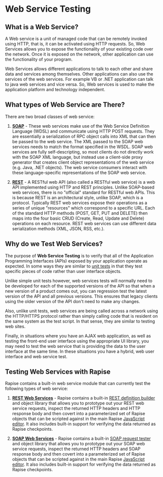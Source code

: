 # Web Service Testing

## What is a Web Service?

A Web service is a unit of managed code that can be remotely invoked
using HTTP, that is, it can be activated using HTTP requests. So, Web
Services allows you to expose the functionality of your existing code
over the network. Once it is exposed on the network, other application
can use the functionality of your program.

Web Services allows different applications to talk to each other and
share data and services among themselves. Other applications can also
use the services of the web services. For example VB or .NET application
can talk to java web services and vice versa. So, Web services is used
to make the application platform and technology independent.

## What types of Web Service are There?

There are two broad classes of web service:

1. [**SOAP**](soap_web_services.md) - These web services make use of the Web Service Definition Language (WDSL) and communicate using HTTP POST requests. They are essentially a serialization of RPC object calls into XML that can then be passed to the web service. The XML passed to the SOAP web services needs to match the format specified in the WSDL. SOAP web services are fully self-descripting, so most clients do not directly work with the SOAP XML language, but instead use a client-side proxy generator that creates client object representations of the web service (e.g. Java, .NET objects). The web service consumers interact with these language-specific representations of the SOAP web service.

2. [**REST**](rest_web_service.md) - A RESTful web API (also called a RESTful web service) is a web API implemented using HTTP and REST principles. Unlike SOAP-based web services, there is no "official" standard for RESTful web APIs. This is because REST is an architectural style, unlike SOAP, which is a protocol. Typically REST web services expose their operations as a series of unique "resources" which correspond to a specific URL. Each of the standard HTTP methods (POST, GET, PUT and DELETE) then maps into the four basic CRUD (Create, Read, Update and Delete) operations on each
resource. REST web services can use different data serialization methods (XML, JSON, RSS, etc.).

## Why do we Test Web Services?

The purpose of **Web Service Testing** is to verify that all of the Application Programming Interfaces (APIs) exposed by your application operate as expected. In some ways they are similar to [unit tests](unit_testing.md) in that they test specific pieces of code rather than user interface objects.

Unlike simple unit tests however, web services tests will normally need
to be developed for each of the supported versions of the API so that
when a new version of a product comes out, you can regression test the
latest version of the API and all previous versions. This ensures that
legacy clients using the older version of the API don't need to make any
changes.

Also, unlike unit tests, web services are being called across a network
using the HTTP/HTTPS protocol rather than simply calling code that is
resident on the same system as the test script. In that sense, they are
similar to testing web sites.

Finally, in situations where you have an AJAX web application, as well
as testing the front-end user interface using the appropriate UI
library, you may need to test the web service that is providing the data
to the user interface at the same time. In these situations you have a
hybrid, web user interface and web service test.

## Testing Web Services with Rapise

Rapise contains a built-in web service module that can currently test
the following types of web service:

1. [**REST Web Services**](rest_web_service.md) - Rapise contains a built-in [REST definition builder](rest_definition_editor.md) and object library that allows you to prototype out your REST web service requests, inspect the returned HTTP headers and HTTP response body and then covert into a parameterized set of Rapise objects that can be scripted against in the main Rapise [JavaScript editor](javascript_ide.md). It also includes built-in support for verifying the data returned as Rapise checkpoints.

2. [**SOAP Web Services**](soap_web_services.md) - Rapise contains a built-in [SOAP request tester](soap_definition_editor.md) and object library that allows you to prototype out your SOAP web service requests, inspect the returned HTTP headers and SOAP response body and then covert into a parameterized set of Rapise objects that can be scripted against in the main Rapise [JavaScript editor](javascript_ide.md). It also includes built-in support for verifying the data returned as Rapise checkpoints.
